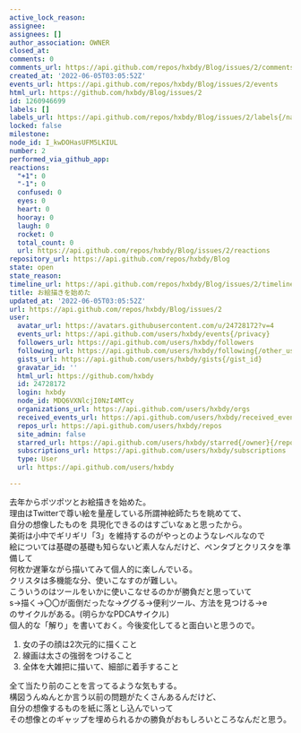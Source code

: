 ```yaml
---
active_lock_reason: 
assignee: 
assignees: []
author_association: OWNER
closed_at: 
comments: 0
comments_url: https://api.github.com/repos/hxbdy/Blog/issues/2/comments
created_at: '2022-06-05T03:05:52Z'
events_url: https://api.github.com/repos/hxbdy/Blog/issues/2/events
html_url: https://github.com/hxbdy/Blog/issues/2
id: 1260946699
labels: []
labels_url: https://api.github.com/repos/hxbdy/Blog/issues/2/labels{/name}
locked: false
milestone: 
node_id: I_kwDOHasUFM5LKIUL
number: 2
performed_via_github_app: 
reactions:
  "+1": 0
  "-1": 0
  confused: 0
  eyes: 0
  heart: 0
  hooray: 0
  laugh: 0
  rocket: 0
  total_count: 0
  url: https://api.github.com/repos/hxbdy/Blog/issues/2/reactions
repository_url: https://api.github.com/repos/hxbdy/Blog
state: open
state_reason: 
timeline_url: https://api.github.com/repos/hxbdy/Blog/issues/2/timeline
title: お絵描きを始めた
updated_at: '2022-06-05T03:05:52Z'
url: https://api.github.com/repos/hxbdy/Blog/issues/2
user:
  avatar_url: https://avatars.githubusercontent.com/u/24728172?v=4
  events_url: https://api.github.com/users/hxbdy/events{/privacy}
  followers_url: https://api.github.com/users/hxbdy/followers
  following_url: https://api.github.com/users/hxbdy/following{/other_user}
  gists_url: https://api.github.com/users/hxbdy/gists{/gist_id}
  gravatar_id: ''
  html_url: https://github.com/hxbdy
  id: 24728172
  login: hxbdy
  node_id: MDQ6VXNlcjI0NzI4MTcy
  organizations_url: https://api.github.com/users/hxbdy/orgs
  received_events_url: https://api.github.com/users/hxbdy/received_events
  repos_url: https://api.github.com/users/hxbdy/repos
  site_admin: false
  starred_url: https://api.github.com/users/hxbdy/starred{/owner}{/repo}
  subscriptions_url: https://api.github.com/users/hxbdy/subscriptions
  type: User
  url: https://api.github.com/users/hxbdy

---
```

去年からポツポツとお絵描きを始めた。  
理由はTwitterで尊い絵を量産している所謂神絵師たちを眺めてて、  
自分の想像したものを  具現化できるのはすごいなぁと思ったから。  
美術は小中でギリギリ「3」を維持するのがやっとのようなレベルなので  
絵については基礎の基礎も知らないど素人なんだけど、ペンタブとクリスタを準備して  
何枚か遅筆ながら描いてみて個人的に楽しんでいる。  
クリスタは多機能な分、使いこなすのが難しい。  
こういうのはツールをいかに使いこなせるのかが勝負だと思っていて  
s→描く→〇〇が面倒だったな→ググる→便利ツール、方法を見つける→e  
のサイクルがある。(明らかなPDCAサイクル)  
個人的な「解り」を書いておく。今後変化してると面白いと思うので。  

1. 女の子の顔は2次元的に描くこと
2. 線画は太さの強弱をつけること
3. 全体を大雑把に描いて、細部に着手すること

全て当たり前のことを言ってるような気もする。  
構図うんぬんとか言う以前の問題がたくさんあるんだけど、  
自分の想像するものを紙に落とし込んでいって  
その想像とのギャップを埋められるかの勝負がおもしろいところなんだと思う。  
